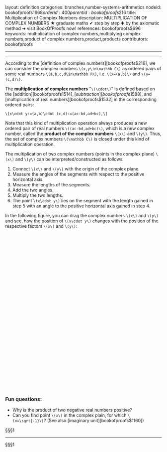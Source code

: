 layout: definition
categories: branches,number-systems-arithmetics
nodeid: bookofproofs$1668
orderid: 400
parentid: bookofproofs$216
title: Multiplication of Complex Numbers
description: MULTIPLICATION OF COMPLEX NUMBERS ★ graduate maths ✔ step by step ✚ by the axiomatic method ➜ visit BookOfProofs now!
references: bookofproofs$696
keywords: multiplication of complex numbers,multiplying complex numbers,product of complex numbers,product,products
contributors: bookofproofs

---


---

According to the [definition of complex numbers][bookofproofs$216], we can consider the complex numbers `\(x,y\in\mathbb C\)` as ordered pairs of some real numbers `\(a,b,c,d\in\mathbb R\)`, i.e. `\(x=(a,b)\)` and `\(y=(c,d)\)`.

The **multiplication of complex numbers** "`\(\cdot\)`" is defined based on the [addition][bookofproofs$1514], [subtraction][bookofproofs$1588], and [multiplication of real numbers][bookofproofs$1532] in the corresponding ordered pairs:

`\[x\cdot y:=(a,b)\cdot (c,d):=(ac-bd,ad+bc),\]`

Note that this kind of multiplication operation always produces a new ordered pair of real numbers `\((ac-bd,ad+bc)\)`, which is a new complex number, called the **product of the complex numbers** `\(x\)` and `\(y\)`. Thus, the set of complex numbers `\(\mathbb C\)` is closed under this kind of multiplication operation.

The multiplication of two complex numbers (points in the complex plane) `\(x\)` and `\(y\)` can be interpreted/constructed as follows:

1. Connect `\(x\)` and `\(y\)` with the origin of the complex plane.
1. Measure the angles of the segments with respect to the positive horizontal axis. 
1. Measure the lengths of the segments.
1. Add the two angles.
1. Multiply the two lengths.
1. The point `\(x\cdot y\)` lies on the segment with the length gained in step 5 with an angle to the positive horizontal axis gained in step 4.

In the following figure, you can drag the complex numbers `\(x\)` and `\(y\)` and see, how the position of `\(x\cdot y\)` changes with the position of the respective factors `\(x\)` and `\(y\)`:

<div id="boxE20716" class="jxgbox centered" style="max-width:500px; height:500px;"></div>

### Fun questions:

* Why is the product of two negative real numbers positive?
* Can you find point `\(x\)` in the complex plain, for which `\(x=\sqrt{-1}\)`? (See also [imaginary unit][bookofproofs$1160])


§§§1

---

§§§1

<script type="text/javascript">
board = JXG.JSXGraph.initBoard('boxE20716', {boundingbox: [-4, 4, 6, -3], axis: true});
 
var org = board.create('point', [0,0], {style:10,visible:true,fixed:true,name:' '});
var x = board.create('point', [2,1], {style:5,color:'blue',name:'x'});
var y = board.create('point', [2,-1], {style:5,color:'blue',name:'y'});
var xy = board.create('point', 
    ["X(x)*X(y)-Y(x)*Y(y)","X(x)*Y(y)+Y(x)*X(y)"], {style:7,color:'green',name:'x*y'});
var ax =board.create('arrow', [org,x], {strokeColor:'blue'});
var ay =board.create('arrow', [org,y], {strokeColor:'blue'});
var axy =board.create('arrow', [org,xy], {strokeColor:'red'});
var ax2 =board.create('arrow', [x,xy], {strokeColor:'blue',strokeWidth:1,dash:1});
var ay2 =board.create('arrow', [y,xy], {strokeColor:'blue',strokeWidth:1,dash:1})
</script>

